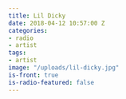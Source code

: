 ```yaml
---
title: Lil Dicky
date: 2018-04-12 10:57:00 Z
categories:
- radio
- artist
tags:
- artist
image: "/uploads/lil-dicky.jpg"
is-front: true
is-radio-featured: false
---
```



